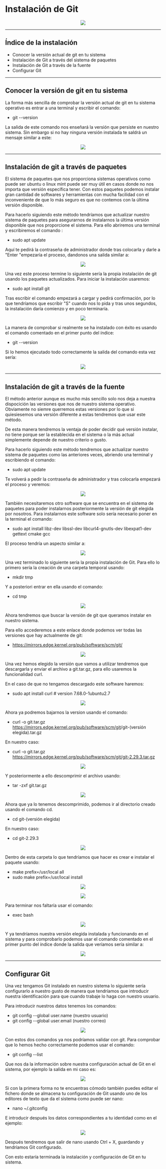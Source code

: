 ﻿# Instalación de Git

<center>

![](Imágenes/InstalaciónDeGit/PortadaGit.png)

</center>

***

## Índice de la instalación

- Conocer la versión actual de git en tu sistema
- Instalación de Git a través del sistema de paquetes
- Instalación de Git a través de la fuente
- Configurar Git

***

## Conocer la versión de git en tu sistema

La forma más sencilla de comprobar la versión actual de git en tu sistema operativo es entrar a una terminal y escribir el comando:

- git --version

La salida de este comando nos enseñará la versión que persiste en nuestro sistema. Sin embargo si no hay ninguna versión instalada te saldrá un mensaje similar a este:

<center>

![](Imágenes/InstalaciónDeGit/VersionGit.png)

</center>

***

## Instalación de git a través de paquetes

El sistema de paquetes que nos proporciona sistemas operativos como puede ser ubuntu o linux mint puede ser muy útil en casos donde no nos importa que versión específica tener. Con estos paquetes podemos instalar gran cantidad de softwares y herramientas con mucha facilidad con el inconveniente de que lo más seguro es que no contemos con la última versión disponible.

Para hacerlo siguiendo este método tendríamos que actualizar nuestro sistema de paquetes para asegurarnos de instalarnos la última versión disponible que nos proporcione el sistema. Para ello abriremos una terminal y escribiremos el comando :

- sudo apt update

Aquí te pedirá la contraseña de administrador donde tras colocarla y darle a "Enter "empezaría el proceso, dandonos una salida similar a:

<center>

![](Imágenes/InstalaciónDeGit/ActualizarPaquetes.png)

</center>

Una vez este proceso termine lo siguiente sería la propia instalación de git usando los paquetes actualizados. Para iniciar la instalación usaremos:

- sudo apt install git

Tras escribir el comando empezará a cargar y pedirá confirmación, por lo que tendríamos que escribir "S" cuando nos lo pida y tras unos segundos, la instalación daría comienzo y en poco terminaría.

<center>

![](Imágenes/InstalaciónDeGit/InstalaciónGit.png)

</center>

La manera de comprobar si realmente se ha instalado con éxito es usando el comando comentado en el primer punto del índice:

- git --version

Si lo hemos ejecutado todo correctamente la salida del comando esta vez sería: 

<center>

![](Imágenes/InstalaciónDeGit/VersionPaquetes.png)

</center>

***

## Instalación de git a través de la fuente

El método anterior aunque es mucho más sencillo solo nos deja a nuestra dispocición las versiones que nos de nuestro sistema operativo. Obviamente no siemre querremos estas versiones por lo que si quiesiesemos una versión diferente a estas tendremos que usar este método.

De esta manera tendremos la ventaja de poder decidir qué versión instalar, no tiene porque ser la establecida en el sistema o la más actual simplemente depende de nuestro criterio o gusto.

Para hacerlo siguiendo este método tendremos que actualizar nuestro sistema de paquetes como las anteriores veces, abriendo una terminal y escribiendo el comando:

- sudo apt update

Te volverá a pedir la contraseña de administrador y tras colocarla empezará el proceso y veremos:

<center>

![](Imágenes/InstalaciónDeGit/ActualizarPaquetes.png)

</center>

También necesitaremos otro software que se encuentra en el sistema de paquetes para poder instalarnos posteriormente la versión de git elegida por nosotros. Para instalarnos este software solo sería necesario poner en la terminal el comando:

- sudo apt install libz-dev libssl-dev libcurl4-gnutls-dev libexpat1-dev gettext cmake gcc

El proceso tendría un aspecto similar a:

<center>

![](Imágenes/InstalaciónDeGit/SoftwareAdicional.png)

</center>

Una vez terminado lo siguiente sería la propia instalación de Git. Para ello lo primero sería la creación de una carpeta temporal usando:

- mkdir tmp

Y a posteriori entrar en ella usando el comando:

- cd tmp

<center>

![](Imágenes/InstalaciónDeGit/CrearCarpetaTmp.png)

</center>

Ahora tendremos que buscar la versión de git que queramos instalar en nuestro sistema. 

Para ello accederemos a este enlace donde podemos ver todas las versiones que hay actualmente de git:

- <https://mirrors.edge.kernel.org/pub/software/scm/git/>

<center>

![](Imágenes/InstalaciónDeGit/WebVersionesGit.png)

</center>

Una vez hemos elegido la versión que vamos a utilizar tendremos que descargarla y enviar el archivo a git.tar.gz, para ello usaremos la funcionalidad curl. 

En el caso de que no tengamos descargado este software haremos:

- sudo apt install curl # version 7.68.0-1ubuntu2.7

<center>

![](Imágenes/InstalaciónDeGit/InstalaciónCurl.png)

</center>

Ahora ya podremos bajarnos la version usando el comando:

- curl -o git.tar.gz <https://mirrors.edge.kernel.org/pub/software/scm/git>/git-(versión elegida).tar.gz

En nuestro caso:

- curl -o git.tar.gz https://mirrors.edge.kernel.org/pub/software/scm/git/git-2.29.3.tar.gz

<center>

![](Imágenes/InstalaciónDeGit/InstalaciónGitFuente.png)

</center>

Y posteriormente a ello descomprimir el archivo usando:

- tar -zxf git.tar.gz

<center>

![](Imágenes/InstalaciónDeGit/DescomprimirArchivo.png)

</center>

Ahora que ya lo tenemos descomprimido, podemos ir al directorio creado usando el comando cd.

- cd git-(versión elegida)

En nuestro caso:

- cd git-2.29.3

<center>

![](Imágenes/InstalaciónDeGit/EntrarGit.png)

</center>

Dentro de esta carpeta lo que tendríamos que hacer es crear e instalar el paquete usando:

- make prefix=/usr/local all
- sudo make prefix=/usr/local install

<center>

![](Imágenes/InstalaciónDeGit/CrearPaquete.png)

</center>

<center>

![](Imágenes/InstalaciónDeGit/InstalarPaquete.png)

</center>

Para terminar nos faltaría usar el comando:

- exec bash

<center>

![](Imágenes/InstalaciónDeGit/CrearPaquete.png)

</center>

Y ya tendríamos nuestra versión elegida instalada y funcionando en el sistema y para comprobarlo podemos usar el comando comentado en el primer punto del índice donde la salida que veríamos sería similar a:

<center>

![](Imágenes/InstalaciónDeGit/VersionFuente.png)

</center>

***

## Configurar Git

Una vez tengamos Git instalado en nuestro sistema lo siguiente sería configurarlo a nuestro gusto de manera que tendríamos que introducir nuestra identificación para que cuando trabaje lo haga con nuestro usuario.

Para introducir nuestros datos tenemos los comandos:

- git config --global user.name (nuestro usuario)
- git config --global user.email (nuestro correo)

<center>

![](Imágenes/InstalaciónDeGit/ConfgurarGit.png)

</center>

Con estos dos comandos ya nos podríamos validar con git. Para comprobar que lo hemos hecho correctamente podemos usar el comando:

- git config --list

Que nos da la información sobre nuestra configuración actual de Git en el sistema, por ejemplo la salida en mi caso es:

<center>

![](Imágenes/InstalaciónDeGit/ConfiguraciónGit.png)

</center>

Si con la primera forma no te encuentras cómodo también puedes editar el fichero donde se almacena tu configuración de Git usando uno de los editores de texto que da el sistema como puede ser nano:

- nano ~/.gitconfig

E introducir después los datos correspondientes a tu identidad como en el ejemplo:

<center>

![](Imágenes/InstalaciónDeGit/EditarConfiguración.png)

</center>

Después tendremos que salir de nano usando Ctrl + X, guardando y tendríamos Git configurado. 

Con esto estaría terminada la instalación y configuración de Git en tu sistema.
